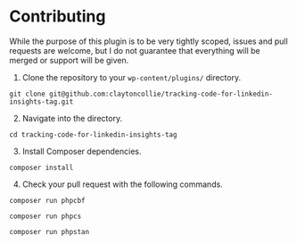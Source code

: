 # Contributing

While the purpose of this plugin is to be very tightly scoped, issues and pull requests are welcome, but I do not guarantee that everything will be merged or support will be given.

1. Clone the repository to your `wp-content/plugins/` directory.

`git clone git@github.com:claytoncollie/tracking-code-for-linkedin-insights-tag.git`

2. Navigate into the directory.

`cd tracking-code-for-linkedin-insights-tag`

3. Install Composer dependencies.

`composer install`

4. Check your pull request with the following commands.

`composer run phpcbf`

`composer run phpcs`

`composer run phpstan`
